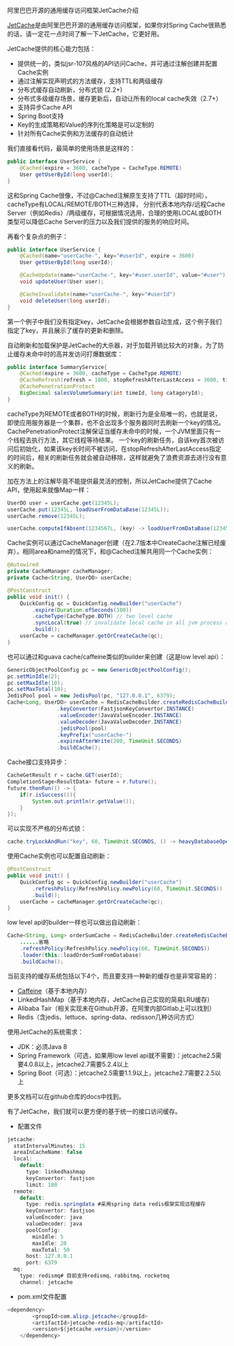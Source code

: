 阿里巴巴开源的通用缓存访问框架JetCache介绍

[JetCache](https://github.com/alibaba/jetcache)是由阿里巴巴开源的通用缓存访问框架，如果你对Spring Cache很熟悉的话，请一定花一点时间了解一下JetCache，它更好用。

JetCache提供的核心能力包括：
* 提供统一的，类似jsr-107风格的API访问Cache，并可通过注解创建并配置Cache实例
* 通过注解实现声明式的方法缓存，支持TTL和两级缓存
* 分布式缓存自动刷新，分布式锁 (2.2+)
* 分布式多级缓存场景，缓存更新后，自动让所有的local cache失效（2.7+）
* 支持异步Cache API
* Spring Boot支持
* Key的生成策略和Value的序列化策略是可以定制的
* 针对所有Cache实例和方法缓存的自动统计

我们直接看代码，最简单的使用场景是这样的：
```java
public interface UserService {
    @Cached(expire = 3600, cacheType = CacheType.REMOTE)
    User getUserById(long userId);
}
```
这和Spring Cache很像，不过@Cached注解原生支持了TTL（超时时间），cacheType有LOCAL/REMOTE/BOTH三种选择，
分别代表本地内存/远程Cache Server（例如Redis）/两级缓存，可根据情况选用，合理的使用LOCAL或BOTH类型可以降低Cache Server的压力以及我们提供的服务的响应时间。

再看个复杂点的例子：
```java
public interface UserService {
    @Cached(name="userCache-", key="#userId", expire = 3600)
    User getUserById(long userId);

    @CacheUpdate(name="userCache-", key="#user.userId", value="#user")
    void updateUser(User user);

    @CacheInvalidate(name="userCache-", key="#userId")
    void deleteUser(long userId);
}
```
第一个例子中我们没有指定key，JetCache会根据参数自动生成，这个例子我们指定了key，并且展示了缓存的更新和删除。

自动刷新和加载保护是JetCache的大杀器，对于加载开销比较大的对象，为了防止缓存未命中时的高并发访问打爆数据库：
```java
public interface SummaryService{
    @Cached(expire = 3600, cacheType = CacheType.REMOTE)
    @CacheRefresh(refresh = 1800, stopRefreshAfterLastAccess = 3600, timeUnit = TimeUnit.SECONDS)
    @CachePenetrationProtect
    BigDecimal salesVolumeSummary(int timeId, long catagoryId);
}
```
cacheType为REMOTE或者BOTH的时候，刷新行为是全局唯一的，也就是说，即使应用服务器是一个集群，也不会出现多个服务器同时去刷新一个key的情况。
CachePenetrationProtect注解保证当缓存未命中的时候，一个JVM里面只有一个线程去执行方法，其它线程等待结果。
一个key的刷新任务，自该key首次被访问后初始化，如果该key长时间不被访问，在stopRefreshAfterLastAccess指定的时间后，相关的刷新任务就会被自动移除，这样就避免了浪费资源去进行没有意义的刷新。

加在方法上的注解毕竟不能提供最灵活的控制，所以JetCache提供了Cache API，使用起来就像Map一样：
```java
UserDO user = userCache.get(12345L);
userCache.put(12345L, loadUserFromDataBase(12345L));
userCache.remove(12345L);

userCache.computeIfAbsent(1234567L, (key) -> loadUserFromDataBase(1234567L));
```

Cache实例可以通过CacheManager创建（在2.7版本中CreateCache注解已经废弃），相同area和name的情况下，和@Cached注解共用同一个Cache实例：
```java
@Autowired
private CacheManager cacheManager;
private Cache<String, UserDO> userCache;

@PostConstruct
public void init() {
    QuickConfig qc = QuickConfig.newBuilder("userCache")
        .expire(Duration.ofSeconds(100))
        .cacheType(CacheType.BOTH) // two level cache
        .syncLocal(true) // invalidate local cache in all jvm process after update
        .build();
    userCache = cacheManager.getOrCreateCache(qc);
}
```

也可以通过和guava cache/caffeine类似的builder来创建（这是low level api）：
```java
GenericObjectPoolConfig pc = new GenericObjectPoolConfig();
pc.setMinIdle(2);
pc.setMaxIdle(10);
pc.setMaxTotal(10);
JedisPool pool = new JedisPool(pc, "127.0.0.1", 6379);
Cache<Long, UserDO> userCache = RedisCacheBuilder.createRedisCacheBuilder()
                .keyConvertor(FastjsonKeyConvertor.INSTANCE)
                .valueEncoder(JavaValueEncoder.INSTANCE)
                .valueDecoder(JavaValueDecoder.INSTANCE)
                .jedisPool(pool)
                .keyPrefix("userCache-")
                .expireAfterWrite(200, TimeUnit.SECONDS)
                .buildCache();
```

Cache接口支持异步：
```java
CacheGetResult r = cache.GET(userId);
CompletionStage<ResultData> future = r.future();
future.thenRun(() -> {
    if(r.isSuccess()){
        System.out.println(r.getValue());
    }
});
```

可以实现不严格的分布式锁：
```java
cache.tryLockAndRun("key", 60, TimeUnit.SECONDS, () -> heavyDatabaseOperation());
```

使用Cache实例也可以配置自动刷新：

```java
@PostConstruct
public void init() {
    QuickConfig qc = QuickConfig.newBuilder("userCache")
        .refreshPolicy(RefreshPolicy.newPolicy(60, TimeUnit.SECONDS))
        .build();
    userCache = cacheManager.getOrCreateCache(qc);
}
```

low level api的builder一样也可以做出自动刷新：
```java
Cache<String, Long> orderSumCache = RedisCacheBuilder.createRedisCacheBuilder()
    ......省略
    .refreshPolicy(RefreshPolicy.newPolicy(60, TimeUnit.SECONDS))
    .loader(this::loadOrderSumFromDatabase)
    .buildCache();
```

当前支持的缓存系统包括以下4个，而且要支持一种新的缓存也是非常容易的：
* [Caffeine](https://github.com/ben-manes/caffeine)（基于本地内存）
* LinkedHashMap（基于本地内存，JetCache自己实现的简易LRU缓存）
* Alibaba Tair（相关实现未在Github开源，在阿里内部Gitlab上可以找到）
* Redis（含jedis、lettuce、spring-data、redisson几种访问方式）


使用JetCache的系统需求：
* JDK：必须Java 8
* Spring Framework（可选，如果用low level api就不需要）：jetcache2.5需要4.0.8以上，jetcache2.7需要5.2.4以上
* Spring Boot（可选）：jetcache2.5需要1.1.9以上，jetcache2.7需要2.2.5以上

更多文档可以在github仓库的docs中找到。

有了JetCache，我们就可以更方便的基于统一的接口访问缓存。

* 配置文件
```java
jetcache:
  statIntervalMinutes: 15
  areaInCacheName: false
  local:
    default:
      type: linkedhashmap
      keyConvertor: fastjson
      limit: 100
  remote:
    default:
      type: redis.springdata #采用spring data redis框架实现远程缓存
      keyConvertor: fastjson
      valueEncoder: java
      valueDecoder: java
      poolConfig:
        minIdle: 5
        maxIdle: 20
        maxTotal: 50
      host: 127.0.0.1
      port: 6379
  mq:
    type: redismq# 目前支持redismq、rabbitmq、rocketmq
    channel: jetcache
```
* pom.xml文件配置
```java
<dependency>
        <groupId>com.alicp.jetcache</groupId>
        <artifactId>jetcache-redis-mq</artifactId>
        <version>${jetcache.version}</version>
    </dependency>
```